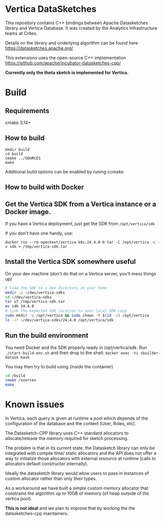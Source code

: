 # Vertica DataSketches
This repository contains C++ bindings between Apache Datasketches library and Vertica Database. It was created by the Analytics Infrastructure teams at Criteo.

Details on the library and underlying algorithm can be found here https://datasketches.apache.org/

This extensions uses the open-source C++ implementation https://github.com/apache/incubator-datasketches-cpp/

**Currently only the theta sketch is implemented for Vertica.**

# Build
## Requirements
cmake 3.14+

## How to build
```
mkdir build
cd build
cmake ../SOURCES
make
```

Additional build options can be enabled by runing ccmake.

## How to build with Docker
## Get the Vertica SDK from a Vertica instance or a Docker image.

If you have a Vertica deployment, just get the SDK from `/opt/vertica/sdk`

If you don't have one handy, use:

`docker run --rm opentext/vertica-k8s:24.4.0-0 tar -C /opt/vertica -c -v sdk > /tmp/vertica-sdk.tar`

## Install the Vertica SDK somewhere useful

On your dev machine (don't do that on a Vertica server, you'll mess things up)

```bash
# load the SDK to a dev directory in your home
mkdir -p ~/dev/vertica-sdks
cd ~/dev/vertica-sdks
tar xf /tmp/vertica-sdk.tar
mv sdk 24.4.0
# link the expected SDK location to your local SDK copy
sudo mkdir -p /opt/vertica && sudo chown -R $(id -u) /opt/vertica
ln -sf ~/dev/vertica-sdks/24.4.0 /opt/vertica/sdk
```

## Run the build environment

You need Docker and the SDK properly ready in /opt/vertica/sdk. Run `./start-build-env.sh` and then drop to the shell: `docker exec -ti vbuilder-datask bash`

You may then try to build using (inside the container)

```bash
cd /build
cmake /sources
make
```


# Known issues
In Vertica, each query is given at runtime a pool which depends of the configuration of the database and the context (User, Roles, etc).

The Datasketch-CPP library uses C++ standard allocators to allocate/release the memory required for sketch processing.

The problem is that in its current state, the Datasketch library can only be integrated with compile time/ static allocators and the API does not offer a way to initialize those allocators with external resource at runtime (calls to allocators default constructor internally).

Ideally the datasketch library would allow users to pass in instances of custom allocator rather than only their types.

As a workaround we have built a simple custom memory allocator that constrains the algorithm up to 10GB of memory (of heap outside of the vertica pool).

**This is not ideal** and we plan to improve that by working the the datasketches-cpp maintainers.
